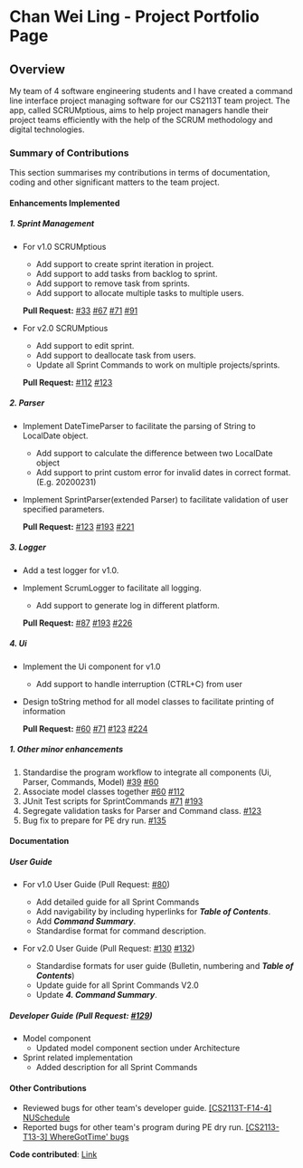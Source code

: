 # Chan Wei Ling - Project Portfolio Page


## Overview
My team of 4 software engineering students and I have created a command line interface project managing 
software for our CS2113T team project. The app, called SCRUMptious, aims to help project managers handle 
their project teams efficiently with the help of the SCRUM methodology and digital technologies.

### Summary of Contributions
This section summarises my contributions in terms of documentation, coding and other significant matters to the team project.

#### Enhancements Implemented
##### 1. Sprint Management
* For v1.0 SCRUMptious
    * Add support to create sprint iteration in project.
    * Add support to add tasks from backlog to sprint.
    * Add support to remove task from sprints.
    * Add support to allocate multiple tasks to multiple users.
    
    **Pull Request:** [#33](https://github.com/AY2021S1-CS2113T-F11-4/tp/pull/33) 
    [#67](https://github.com/AY2021S1-CS2113T-F11-4/tp/pull/67) 
    [#71](https://github.com/AY2021S1-CS2113T-F11-4/tp/pull/71)
    [#91](https://github.com/AY2021S1-CS2113T-F11-4/tp/pull/91)

* For v2.0 SCRUMptious
    * Add support to edit sprint.
    * Add support to deallocate task from users.
    * Update all Sprint Commands to work on multiple projects/sprints.
    
    **Pull Request:** 
    [#112](https://github.com/AY2021S1-CS2113T-F11-4/tp/pull/112)
    [#123](https://github.com/AY2021S1-CS2113T-F11-4/tp/pull/123) 
##### 2. Parser
* Implement DateTimeParser to facilitate the parsing of String to LocalDate object.
    * Add support to calculate the difference between two LocalDate object
    * Add support to print custom error for invalid dates in correct format. (E.g. 20200231)
* Implement SprintParser(extended Parser) to facilitate validation of user specified parameters.
    
    **Pull Request:** 
    [#123](https://github.com/AY2021S1-CS2113T-F11-4/tp/pull/123) 
    [#193](https://github.com/AY2021S1-CS2113T-F11-4/tp/pull/193) 
    [#221](https://github.com/AY2021S1-CS2113T-F11-4/tp/pull/221) 
##### 3. Logger
* Add a test logger for v1.0.
* Implement ScrumLogger to facilitate all logging.
    * Add support to generate log in different platform.
    
    **Pull Request:** 
    [#87](https://github.com/AY2021S1-CS2113T-F11-4/tp/pull/87) 
    [#193](https://github.com/AY2021S1-CS2113T-F11-4/tp/pull/193) 
    [#226](https://github.com/AY2021S1-CS2113T-F11-4/tp/pull/226)
##### 4. Ui
* Implement the Ui component for v1.0
    * Add support to handle interruption (CTRL+C) from user
* Design toString method for all model classes to facilitate printing of information 

    **Pull Request:** 
    [#60](https://github.com/AY2021S1-CS2113T-F11-4/tp/pull/60) 
    [#71](https://github.com/AY2021S1-CS2113T-F11-4/tp/pull/71)
    [#123](https://github.com/AY2021S1-CS2113T-F11-4/tp/pull/123)
    [#224](https://github.com/AY2021S1-CS2113T-F11-4/tp/pull/224)

##### 1. Other minor enhancements
1. Standardise the program workflow to integrate all components (Ui, Parser, Commands, Model) 
[#39](https://github.com/AY2021S1-CS2113T-F11-4/tp/pull/39) 
[#60](https://github.com/AY2021S1-CS2113T-F11-4/tp/pull/60) 
1. Associate model classes together 
[#60](https://github.com/AY2021S1-CS2113T-F11-4/tp/pull/60)
[#112](https://github.com/AY2021S1-CS2113T-F11-4/tp/pull/112)
1. JUnit Test scripts for SprintCommands 
[#71](https://github.com/AY2021S1-CS2113T-F11-4/tp/pull/71) 
[#193](https://github.com/AY2021S1-CS2113T-F11-4/tp/pull/193) 
1. Segregate validation tasks for Parser and Command class.
[#123](https://github.com/AY2021S1-CS2113T-F11-4/tp/pull/123) 
1. Bug fix to prepare for PE dry run.
[#135](https://github.com/AY2021S1-CS2113T-F11-4/tp/pull/135) 

#### Documentation
##### User Guide  
* For v1.0 User Guide (Pull Request: [#80](https://github.com/AY2021S1-CS2113T-F11-4/tp/pull/80))
  * Add detailed guide for all Sprint Commands 
  * Add navigability by including hyperlinks for _**Table of Contents**_.
  * Add _**Command Summary**_.
  * Standardise format for command description.
  
* For v2.0 User Guide (Pull Request: [#130](https://github.com/AY2021S1-CS2113T-F11-4/tp/pull/130) [#132](https://github.com/AY2021S1-CS2113T-F11-4/tp/pull/132))
  * Standardise formats for user guide (Bulletin, numbering and _**Table of Contents**_)
  * Update guide for all Sprint Commands V2.0
  * Update _**4. Command Summary**_.
  
##### Developer Guide (Pull Request: [#129](https://github.com/AY2021S1-CS2113T-F11-4/tp/pull/129))
* Model component  
  * Updated model component section under Architecture
* Sprint related implementation  
    * Added description for all Sprint Commands
    
#### Other Contributions
* Reviewed bugs for other team's developer guide. [[CS2113T-F14-4] NUSchedule](https://github.com/nus-cs2113-AY2021S1/tp/pull/131)  
* Reported bugs for other team's program during PE dry run. [[CS2113-T13-3] WhereGotTime' bugs](https://github.com/chocomango/ped/issues)  
    
**Code contributed**: [Link](https://nus-cs2113-ay2021s1.github.io/tp-dashboard/#breakdown=true&search=chocomango&sort=groupTitle&sortWithin=title&since=2020-09-27&timeframe=commit&mergegroup=&groupSelect=groupByRepos&checkedFileTypes=docs~functional-code~test-code~other)  